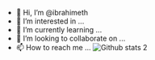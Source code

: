 - 👋 Hi, I’m @ibrahimeth
- 👀 I’m interested in ...
- 🌱 I’m currently learning ...
- 💞️ I’m looking to collaborate on ...
- 📫 How to reach me ...
![Github stats 2](https://github-readme-stats.vercel.app/api?username=ibrahimeth&show_icons=true&theme=radical)

<!---
ibrahimeth/ibrahimeth is a ✨ special ✨ repository because its `README.md` (this file) appears on your GitHub profile.
You can click the Preview link to take a look at your changes.
--->
